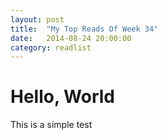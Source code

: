 ```yaml
---
layout: post
title:  "My Top Reads Of Week 34"
date:   2014-08-24 20:00:00
category: readlist
---
```


# Hello, World

This is a simple test
